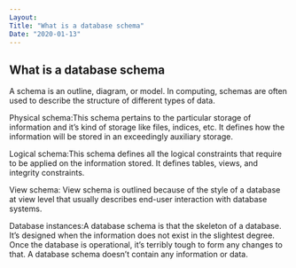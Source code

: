 ```yaml
---
Layout:
Title: "What is a database schema"
Date: "2020-01-13"
---
```


## What is a database schema

A schema is an outline, diagram, or model. In computing, schemas are often used to describe the structure of different types of data.

Physical schema:This schema pertains to the particular storage of information and it’s kind of storage like files, indices, etc. It defines how the information will be stored in an exceedingly auxiliary storage.

Logical schema:This schema defines all the logical constraints that require to be applied on the information stored. It defines tables, views, and integrity constraints.

View schema: View schema is outlined because of the style of a database at view level that usually describes end-user interaction with database systems.

Database instances:A database schema is that the skeleton of a database. It’s designed when the information does not exist in the slightest degree. Once the database is operational, it’s terribly tough to form any changes to that. A database schema doesn’t contain any information or data.